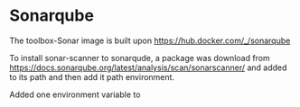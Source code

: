 # Sonarqube

The toolbox-Sonar image is built upon https://hub.docker.com/_/sonarqube

To install sonar-scanner to sonarqude, a package was download from https://docs.sonarqube.org/latest/analysis/scan/sonarscanner/
and added to its path and then add it path environment.

Added one environment variable to 
